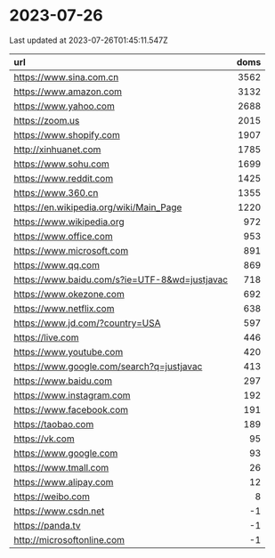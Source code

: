 # 2023-07-26

<!-- BEGIN -->
Last updated at 2023-07-26T01:45:11.547Z

url | doms
:- | -:
https://www.sina.com.cn | 3562
https://www.amazon.com | 3132
https://www.yahoo.com | 2688
https://zoom.us | 2015
https://www.shopify.com | 1907
http://xinhuanet.com | 1785
https://www.sohu.com | 1699
https://www.reddit.com | 1425
https://www.360.cn | 1355
https://en.wikipedia.org/wiki/Main_Page | 1220
https://www.wikipedia.org | 972
https://www.office.com | 953
https://www.microsoft.com | 891
https://www.qq.com | 869
https://www.baidu.com/s?ie=UTF-8&wd=justjavac | 718
https://www.okezone.com | 692
https://www.netflix.com | 638
https://www.jd.com/?country=USA | 597
https://live.com | 446
https://www.youtube.com | 420
https://www.google.com/search?q=justjavac | 413
https://www.baidu.com | 297
https://www.instagram.com | 192
https://www.facebook.com | 191
https://taobao.com | 189
https://vk.com | 95
https://www.google.com | 93
https://www.tmall.com | 26
https://www.alipay.com | 12
https://weibo.com | 8
https://www.csdn.net | -1
https://panda.tv | -1
http://microsoftonline.com | -1
<!-- END -->
